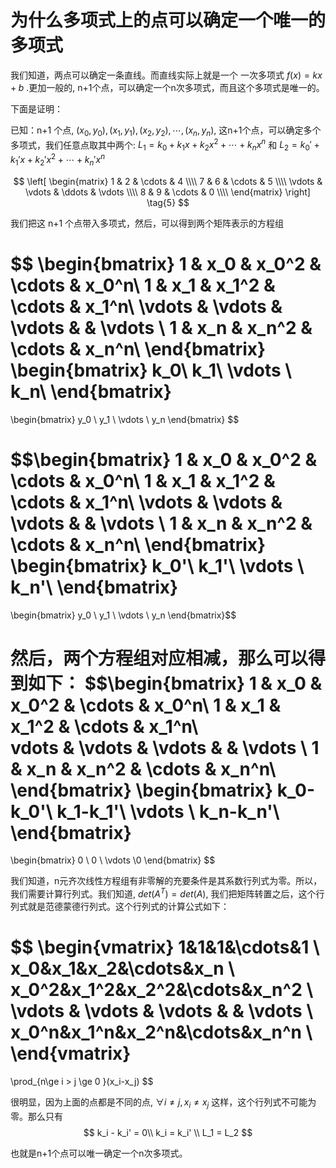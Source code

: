 # 为什么多项式上的点可以确定一个唯一的多项式

我们知道，两点可以确定一条直线。而直线实际上就是一个 一次多项式 $f(x) = kx + b$ .更加一般的, n+1个点，可以确定一个n次多项式，而且这个多项式是唯一的。

下面是证明：

已知：n+1 个点, $(x_0,y_0),(x_1,y_1),(x_2,y_2),\cdots,(x_n,y_n)$, 这n+1个点，可以确定多个多项式，我们任意点取其中两个: $L_1=k_0+k_1x+k_2x^2+\cdots+k_nx^n$ 和 $L_2=k_0'+k_1'x+k_2'x^2+\cdots+k_n'x^n$


$$
\left[
\begin{matrix}
    1      & 2      & \cdots & 4      \\\\
    7      & 6      & \cdots & 5      \\\\
    \vdots & \vdots & \ddots & \vdots \\\\
    8      & 9      & \cdots & 0      \\\\
\end{matrix}
\right] \tag{5}
$$

我们把这 n+1 个点带入多项式，然后，可以得到两个矩阵表示的方程组

$$
\begin{bmatrix}
1 & x_0 & x_0^2 & \cdots & x_0^n\\
1 & x_1 & x_1^2 & \cdots & x_1^n\\
\vdots & \vdots & \vdots & & \vdots \\
1 & x_n & x_n^2 & \cdots & x_n^n\\
\end{bmatrix}
\begin{bmatrix}
k_0\\
k_1\\
\vdots \\
k_n\\
\end{bmatrix}
=
\begin{bmatrix}
y_0 \\
y_1 \\
\vdots \\
y_n
\end{bmatrix}
$$

$$\begin{bmatrix}
1 & x_0 & x_0^2 & \cdots & x_0^n\\
1 & x_1 & x_1^2 & \cdots & x_1^n\\
\vdots & \vdots & \vdots & & \vdots \\
1 & x_n & x_n^2 & \cdots & x_n^n\\
\end{bmatrix}
\begin{bmatrix}
k_0'\\
k_1'\\
\vdots \\
k_n'\\
\end{bmatrix}
=
\begin{bmatrix}
y_0 \\
y_1 \\
\vdots \\
y_n
\end{bmatrix}$$

然后，两个方程组对应相减，那么可以得到如下：
$$\begin{bmatrix}
1 & x_0 & x_0^2 & \cdots & x_0^n\\
1 & x_1 & x_1^2 & \cdots & x_1^n\\\
vdots & \vdots & \vdots & & \vdots \\
1 & x_n & x_n^2 & \cdots & x_n^n\\
\end{bmatrix}
\begin{bmatrix}
k_0-k_0'\\
k_1-k_1'\\
\vdots \\
k_n-k_n'\\
\end{bmatrix}
=
\begin{bmatrix}
0 \\
0 \\
\vdots \\0
\end{bmatrix}
$$

我们知道，n元齐次线性方程组有非零解的充要条件是其系数行列式为零。所以，我们需要计算行列式。我们知道, $det(A^T) = det(A)$, 我们把矩阵转置之后，这个行列式就是范德蒙德行列式。这个行列式的计算公式如下：

$$
\begin{vmatrix}
1&1&1&\cdots&1 \\
x_0&x_1&x_2&\cdots&x_n \\
x_0^2&x_1^2&x_2^2&\cdots&x_n^2 \\
\vdots & \vdots & \vdots & & \vdots \\
x_0^n&x_1^n&x_2^n&\cdots&x_n^n \\
\end{vmatrix}
=
\prod_{n\ge i > j \ge 0 }(x_i-x_j)
$$

很明显，因为上面的点都是不同的点, $\forall i\ne j, x_i \ne x_j$ 这样，这个行列式不可能为零。那么只有
$$
k_i - k_i' = 0\\
k_i = k_i' \\
L_1 = L_2
$$

也就是n+1个点可以唯一确定一个n次多项式。
